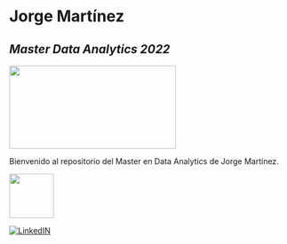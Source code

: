
# Jorge Martínez
## _Master Data Analytics 2022_



<img src="https://www.gepacv.org/wp-content/uploads/2017/01/EDEM-Logo-.png"  width="300" height="150">

Bienvenido al repositorio del Master en Data Analytics de Jorge Martínez.

<a href="https://linkedin.com/in/jorgemartínezca"> <img src="https://cdn-icons-png.flaticon.com/512/174/174857.png"  width="80" height="80">

[![LinkedIN](https://cdn-icons-png.flaticon.com/512/174/174857.png)](https://www.linkedin.com/in/jorge-mart%C3%ADnez-canet-32b555173/)
